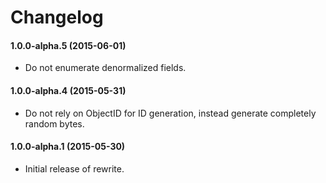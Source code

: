 # Changelog


#### 1.0.0-alpha.5 (2015-06-01)
- Do not enumerate denormalized fields.


#### 1.0.0-alpha.4 (2015-05-31)
- Do not rely on ObjectID for ID generation, instead generate completely random bytes.


#### 1.0.0-alpha.1 (2015-05-30)
- Initial release of rewrite.
